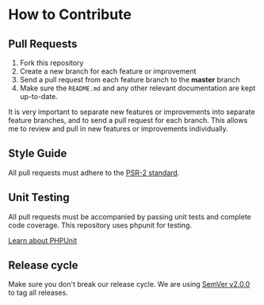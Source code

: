 # How to Contribute

## Pull Requests

1. Fork this repository
2. Create a new branch for each feature or improvement
3. Send a pull request from each feature branch to the **master** branch
4. Make sure the `README.md` and any other relevant documentation are kept up-to-date.

It is very important to separate new features or improvements into separate 
feature branches, and to send a pull request for each branch. This allows me to 
review and pull in new features or improvements individually.

## Style Guide

All pull requests must adhere to the [PSR-2 standard](https://github.com/php-fig/fig-standards/blob/master/accepted/PSR-2-coding-style-guide.md).

## Unit Testing

All pull requests must be accompanied by passing unit tests and complete code 
coverage. This repository uses phpunit for testing.

[Learn about PHPUnit](https://github.com/sebastianbergmann/phpunit/)

## Release cycle

Make sure you don't break our release cycle. We are using [SemVer v2.0.0](http://semver.org/) to tag all releases.
